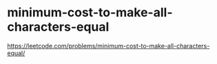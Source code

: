 # minimum-cost-to-make-all-characters-equal

https://leetcode.com/problems/minimum-cost-to-make-all-characters-equal/
